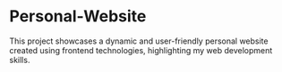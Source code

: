 # Personal-Website

This project showcases a dynamic and user-friendly personal website created using frontend technologies, highlighting my web development skills.
